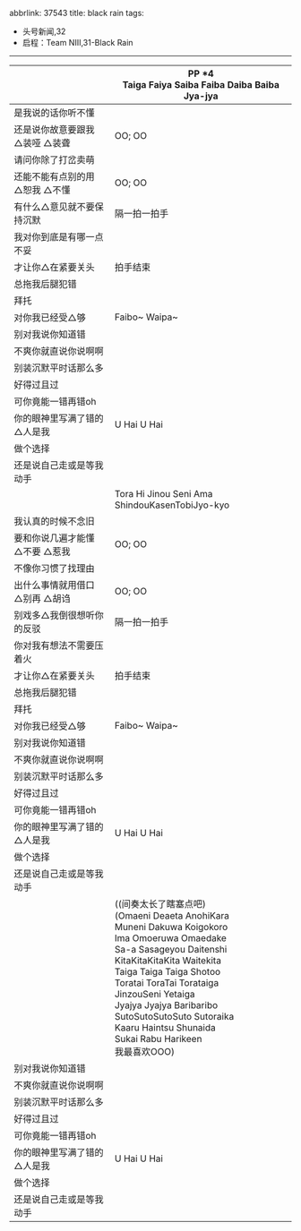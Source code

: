 abbrlink: 37543
title: black rain
tags:
  - 头号新闻,32
  - 启程：Team NIII,31-Black Rain
---
|      |PP *4<br>Taiga Faiya Saiba Faiba Daiba Baiba Jya-jya|
|--|--|
|是我说的话你听不懂|      |
|还是说你故意要跟我 △装哑 △装聋|OO; OO|
|请问你除了打岔卖萌|      |
|还能不能有点别的用 △恕我 △不懂|OO; OO|
|有什么△意见就不要保持沉默|隔一拍一拍手|
|我对你到底是有哪一点不妥|      |
|才让你△在紧要关头|拍手结束|
|总拖我后腿犯错|      |
|拜托|      |
|对你我已经受△够|Faibo~ Waipa~|
|别对我说你知道错|      |
|不爽你就直说你说啊啊|      |
|别装沉默平时话那么多|      |
|好得过且过|      |
|可你竟能一错再错oh|      |
|你的眼神里写满了错的△人是我|U Hai U Hai|
|做个选择|      |
|还是说自己走或是等我动手|      |
|      |Tora Hi Jinou Seni Ama ShindouKasenTobiJyo-kyo|
|我认真的时候不念旧|      |
|要和你说几遍才能懂 △不要 △惹我|OO; OO|
|不像你习惯了找理由|      |
|出什么事情就用借口 △别再 △胡诌|OO; OO|
|别戏多△我倒很想听你的反驳|隔一拍一拍手|
|你对我有想法不需要压着火|      |
|才让你△在紧要关头|拍手结束|
|总拖我后腿犯错|      |
|拜托|      |
|对你我已经受△够|Faibo~ Waipa~|
|别对我说你知道错|      |
|不爽你就直说你说啊啊|      |
|别装沉默平时话那么多|      |
|好得过且过|      |
|可你竟能一错再错oh|      |
|你的眼神里写满了错的△人是我|U Hai U Hai|
|做个选择|      |
|还是说自己走或是等我动手|      |
|      |((间奏太长了瞎塞点吧)<br>(Omaeni Deaeta AnohiKara<br>Muneni Dakuwa Koigokoro<br>Ima Omoeruwa Omaedake<br>Sa-a Sasageyou Daitenshi<br>KitaKitaKitaKita Waitekita<br>Taiga Taiga Taiga Shotoo<br>Toratai ToraTai Torataiga<br>JinzouSeni Yetaiga<br>Jyajya Jyajya Baribaribo<br>SutoSutoSutoSuto Sutoraika<br>Kaaru Haintsu Shunaida<br>Sukai Rabu Harikeen<br>我最喜欢OOO)|
|别对我说你知道错|      |
|不爽你就直说你说啊啊|      |
|别装沉默平时话那么多|      |
|好得过且过|      |
|可你竟能一错再错oh|      |
|你的眼神里写满了错的△人是我|U Hai U Hai|
|做个选择|      |
|还是说自己走或是等我动手|      |
